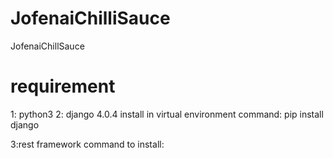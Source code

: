 # JofenaiChilliSauce
JofenaiChillSauce

# requirement 
1: python3
2: django 4.0.4
install in virtual environment
command:
pip install django

3:rest framework
command to install:

